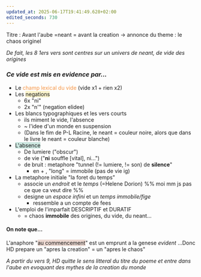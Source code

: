 ```yaml
---
updated_at: 2025-06-17T19:41:49.628+02:00
edited_seconds: 730
---
```

Titre : Avant l'aube
=neant = avant la creation
-> annonce du theme : le chaos originel

*De fait, les 8 1ers vers sont centres sur un univers de neant, de vide des origines*

### *Ce vide est mis en evidence par...*
- Le <font color="#f79646">champ lexical du vide</font> (vide x1 + rien x2)
- Les <span style="background:rgba(240, 200, 0, 0.2)">negations</span> 
	- 6x "ni"
	- 2x "n'" (negation elidee)
- Les blancs typographiques et les vers courts
	- ils miment le vide, l'absence
	- ~ l'idee d'un monde en suspension
	- (Dans le fim de P-L Racine, le neant = couleur noire, alors que dans le livre le neant = couleur blanche)
- <span style="background:rgba(3, 135, 102, 0.2)">L'absence</span>
	- De lumiere ("obscur")
	- de vie ("**ni** souffle [vital], ni...")
	- de bruit : metaphore "tunnel (!= lumiere, != son) de **silence**"
		- en + , "long" = immobile (pas de vie ig)
-  La metaphore initiale "la foret du temps"
	- associe un *endroit* et le *temps* (=Helene Dorion) %% moi mm js pas ce que ca veut dire %%
	- designe un *espace infini* et un *temps immobile/fige*
		- ressemble a un compte de fees
- L'emploi de l'imparfait DESCRIPTIF et DURATIF
	- = chaos **immobile** des origines, du vide, du neant...
#### On note que...
L'anaphore "<span style="background:rgba(163, 67, 31, 0.2)">au commencement</span>" est un emprunt a la genese *evident*
...Donc HD prepare un "apres la creation" = un "apres le chaos"

*A partir du vers 9, HD quitte le sens litteral du titre du poeme et entre dans l'aube en evoquant des mythes de la creation du monde*